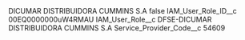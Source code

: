 <?xml version="1.0" encoding="UTF-8"?>
<CustomMetadata xmlns="http://soap.sforce.com/2006/04/metadata" xmlns:xsi="http://www.w3.org/2001/XMLSchema-instance" xmlns:xsd="http://www.w3.org/2001/XMLSchema">
    <label>DICUMAR DISTRIBUIDORA CUMMINS S.A</label>
    <protected>false</protected>
    <values>
        <field>IAM_User_Role_ID__c</field>
        <value xsi:type="xsd:string">00EQ0000000uW4RMAU</value>
    </values>
    <values>
        <field>IAM_User_Role__c</field>
        <value xsi:type="xsd:string">DFSE-DICUMAR DISTRIBUIDORA CUMMINS S.A</value>
    </values>
    <values>
        <field>Service_Provider_Code__c</field>
        <value xsi:type="xsd:string">54609</value>
    </values>
</CustomMetadata>
